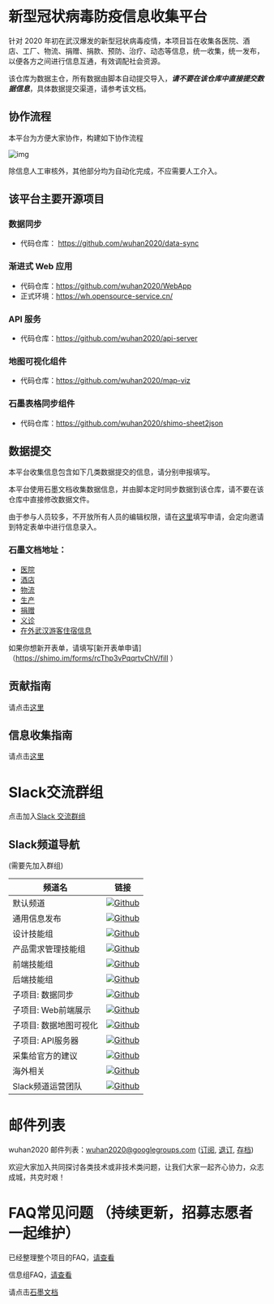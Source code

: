 # 新型冠状病毒防疫信息收集平台

针对 2020 年初在武汉爆发的新型冠状病毒疫情，本项目旨在收集各医院、酒店、工厂、物流、捐赠、捐款、预防、治疗、动态等信息，统一收集，统一发布，以便各方之间进行信息互通，有效调配社会资源。

该仓库为数据主仓，所有数据由脚本自动提交导入，**_请不要在该仓库中直接提交数据信息_**，具体数据提交渠道，请参考该文档。

## 协作流程

本平台为方便大家协作，构建如下协作流程

![img](https://www.plantuml.com/plantuml/png/RP31Jkf068NtynIJkMiImf85uQxGdT4d6DfH6akRj5EDEqb4H2MO420HerOn4arQZT5e0NcPcIckU0NR3bqOtJKzttyotodQ55lKgUg0QbGdSDUfO2ENpMKXRxNPz4AyriBH2G1OeQO57PjODiGsHABx95gUQ9-npy5ylxwO7B7nc4sxB0WMaoQ2_zQ92XHJrub2DTEmeLtHgcPo6bwzy9kHw3M4UukMnTXHDPgat7F5zJkVzSN1B2gEcaeM8GPGCSLbR1EufT6AKqxOaaPNea_v5ZRkyA23036eHlTW6IlRn50Jxl_QAjmWrWwnqhgKshHCWwOORxR2H__B_GW7tjz2G0wGAKYTF4HivegQ7-yG316G6fbVUMpaNI8WHuXpQH41Cf8Ozyv5_stUUE378-vFUFqE0I39-2XrogVpIrwIop_n0gbwfY3zVfoq_Vdz8J_jyUTkE0mGA4QfKzM_0G00)

除信息人工审核外，其他部分均为自动化完成，不应需要人工介入。

## 该平台主要开源项目

### 数据同步

- 代码仓库： https://github.com/wuhan2020/data-sync

### 渐进式 Web 应用

- 代码仓库：https://github.com/wuhan2020/WebApp
- 正式环境：https://wh.opensource-service.cn/

### API 服务

- 代码仓库：https://github.com/wuhan2020/api-server

### 地图可视化组件

- 代码仓库：https://github.com/wuhan2020/map-viz

### 石墨表格同步组件

- 代码仓库：https://github.com/wuhan2020/shimo-sheet2json

## 数据提交

本平台收集信息包含如下几类数据提交的信息，请分别申报填写。

本平台使用石墨文档收集数据信息，并由脚本定时同步数据到该仓库，请不要在该仓库中直接修改数据文件。

由于参与人员较多，不开放所有人员的编辑权限，请在[这里](https://shimo.im/forms/YVJkGrGCWwQPTpqY/fill)填写申请，会定向邀请到特定表单中进行信息录入。

### 石墨文档地址：

- [医院](https://shimo.im/sheets/q6WP3DpKKgVW63Pr/4WbFN/ )
- [酒店](https://shimo.im/sheets/Hd9C3QytrJK3RWxG/z1rye/)
- [物流](https://shimo.im/sheets/RTHXp3ghtKXY3GcC/MODOC/)
- [生产](https://shimo.im/sheets/pchvJ6ddyRHHdXtv/MODOC/)
- [捐赠](https://shimo.im/sheets/W3gxW6cwkYTDY6DD/)
- [义诊](https://shimo.im/sheets/JgXjYCJJTRQxJ3GP/MODOC/)
- [在外武汉游客住宿信息](https://shimo.im/sheets/pdHRcXyKqJdqPyGJ/MODOC/)

如果你想新开表单，请填写[新开表单申请]（https://shimo.im/forms/rcThp3vPqqrtvChV/fill ）


## 贡献指南

请点击[这里](contributing.md)

## 信息收集指南
请点击[这里](information-guide.md)


# Slack交流群组
点击加入[Slack 交流群组](https://join.slack.com/t/wuhan2020/shared_invite/enQtOTQxMTU4MzgyNTYwLWIxMTMyNWI4NWE2YTk3NGRjZGJhMjUzNmJhMjg1MDQ3OTEzNDE5NGY4MWFhMjRlYWU4MmE3ZGQyOGU4N2YwMzY)

## Slack频道导航

(需要先加入群组)

| 频道名     | 链接      |
|-----------|----------|
| 默认频道               | [![Github](https://img.shields.io/badge/Slack%20Channel-%23anti--2019--ncov-green.svg?style=flat-square&colorB=blue)](https://app.slack.com/client/TT5U1VCPQ/CSS83MZUK)              |
| 通用信息发布           | [![Github](https://img.shields.io/badge/Slack%20Channel-%23general-green.svg?style=flat-square&colorB=blue)](https://app.slack.com/client/TT5U1VCPQ/CSTGKFRCH)                       |
| 设计技能组             | [![Github](https://img.shields.io/badge/Slack%20Channel-%23team--designer-green.svg?style=flat-square&colorB=blue)](https://app.slack.com/client/TT5U1VCPQ/CT70SHJQ0)                |
| 产品需求管理技能组     | [![Github](https://img.shields.io/badge/Slack%20Channel-%23team--requirement--management-green.svg?style=flat-square&colorB=blue)](https://app.slack.com/client/TT5U1VCPQ/CT99VDWS2) |
| 前端技能组             | [![Github](https://img.shields.io/badge/Slack%20Channel-%23team--frontend-green.svg?style=flat-square&colorB=blue)](https://app.slack.com/client/TT5U1VCPQ/CT93L48H5)                |
| 后端技能组             | [![Github](https://img.shields.io/badge/Slack%20Channel-%23team--backend-green.svg?style=flat-square&colorB=blue)](https://app.slack.com/client/TT5U1VCPQ/CT93MCEJK)                 |
| 子项目: 数据同步       | [![Github](https://img.shields.io/badge/Slack%20Channel-%23proj--data--sync-green.svg?style=flat-square&colorB=blue)](https://app.slack.com/client/TT5U1VCPQ/CT4AV807P)              |
| 子项目: Web前端展示    | [![Github](https://img.shields.io/badge/Slack%20Channel-%23proj--front--pages-green.svg?style=flat-square&colorB=blue)](https://app.slack.com/client/TT5U1VCPQ/CSTPXN533)            |
| 子项目: 数据地图可视化 | [![Github](https://img.shields.io/badge/Slack%20Channel-%23proj--map--visualization-green.svg?style=flat-square&colorB=blue)](https://app.slack.com/client/TT5U1VCPQ/CT6HW3X8E)      |
| 子项目: API服务器      | [![Github](https://img.shields.io/badge/Slack%20Channel-%23api--server-green.svg?style=flat-square&colorB=blue)](https://app.slack.com/client/TT5U1VCPQ/CT3V5CDKJ)                   |
| 采集给官方的建议       | [![Github](https://img.shields.io/badge/Slack%20Channel-%23help--advisement-green.svg?style=flat-square&colorB=blue)](https://app.slack.com/client/TT5U1VCPQ/CT7AABP53)              |
| 海外相关               | [![Github](https://img.shields.io/badge/Slack%20Channel-%23team--overseas-green.svg?style=flat-square&colorB=blue)](https://app.slack.com/client/TT5U1VCPQ/CTAM5R65U)                |
| Slack频道运营团队      | [![Github](https://img.shields.io/badge/Slack%20Channel-%23proj--operation-green.svg?style=flat-square&colorB=blue)](https://app.slack.com/client/TT5U1VCPQ/CSX1X74M9)               |

# 邮件列表

wuhan2020 邮件列表：[wuhan2020@googlegroups.com](https://groups.google.com/forum/#!forum/wuhan2020) ([订阅](mailto:wuhan2020+subscribe@googlegroups.com), [退订](mailto:wuhan2020+unsubscribe@googlegroups.com), [存档](https://groups.google.com/forum/#!forum/wuhan2020))

欢迎大家加入共同探讨各类技术或非技术类问题，让我们大家一起齐心协力，众志成城，共克时艰！

# FAQ常见问题 （持续更新，招募志愿者一起维护）

已经整理整个项目的FAQ，[请查看](../overview/faq.md)

信息组FAQ，[请查看](https://shimo.im/docs/JqX9CvrqphPV9T3J/)

请点击[石墨文档](https://shimo.im/docs/DdWvXvtvpxrqrJ83)
